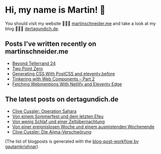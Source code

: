 # Hi, my name is Martin! 👋 
You should visit my website 👨🏼‍💻  [martinschneider.me](https://martinschneider.me) and take a look at my blog 🤷🏼‍♂️ [dertagundich.de](https://www.dertagundich.de).

## Posts I've written recently on martinschneider.me
<!-- MSME-POST-LIST:START -->
- [Beyond Tellerrand 24](https://martinschneider.me/articles/beyond-tellerrand-24/)
- [Two Point Zero](https://martinschneider.me/articles/two-point-zero/)
- [Generating CSS With PostCSS and eleventy.before](https://martinschneider.me/articles/generating-css-with-postcss-and-eleventy-before/)
- [Tinkering with Web Components – Part 2](https://martinschneider.me/articles/tinkering-with-web-components-part-2/)
- [Fetching Webmentions With Netlify and Eleventy Edge](https://martinschneider.me/articles/fetching-webmentions-with-netlify-and-eleventy-edge/)
<!-- MSME-POST-LIST:END -->

## The latest posts on dertagundich.de
<!-- DTUI-POST-LIST:START -->
- [Clive Cussler: Operation Sahara](https://www.dertagundich.de/2024/07/clive-cussler-operation-sahara)
- [Von einem Sommerfest und dem letzten Efeu](https://www.dertagundich.de/2024/06/von-einem-sommerfest-und-dem-letzten-efeu)
- [Von wenig Schlaf und einer Zeltübernachtung](https://www.dertagundich.de/2024/06/von-wenig-schlaf-und-einer-zeltubernachtung)
- [Von einer ereignislosen Woche und einem ausmistenden Wochenende](https://www.dertagundich.de/2024/06/von-einer-ereignislosen-woche-und-einem-ausmistenden-wochenende)
- [Clive Cussler: Die Ajima-Verschwörung](https://www.dertagundich.de/2024/06/clive-cussler-die-ajima-verschworung)
<!-- DTUI-POST-LIST:END -->

(The list of blogposts is generated with the [blog-post-workflow by gautamkrishnar](https://github.com/gautamkrishnar/blog-post-workflow)).
